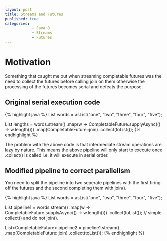 ```yaml
---
layout: post
title: Streams and Futures
published: true
categories:
            - Java 8
            - Streams
            - Futures
---
```


# Motivation
Something that caught me out when streaming completable futures was the need to collect the futures before calling join on them otherwise the processing of the futures becomes serial and defeats the purpose.

## Original serial execution code
{% highlight java %}
List<String> words = asList("one", "two", "three", "four", "five");

List<Integer> lengths =
          words.stream()
                  .map(w -> CompletableFuture.supplyAsync(() -> w.length()))
                  .map(CompletableFuture::join)
                  .collect(toList());
{% endhighlight %}

The problem with the above code is that intermediate stream operations are lazy by nature. This means the above pipeline will only start to execute once .collect() is called i.e. it will execute in serial order.

## Modified pipeline to correct parallelism
You need to split the pipeline into two seperate pipelines with the first firing off the futures and the second completing them with join().

{% highlight java %}
List<String> words = asList("one", "two", "three", "four", "five");

List<Integer> pipeline1 =
          words.stream()
                  .map(w -> CompletableFuture.supplyAsync(() -> w.length()))
                  .collect(toList());
                  // simple collect() and do not join().

List<CompletableFuture<Integer>> pipeline2 =
                pipeline1.stream()
                        .map(CompletableFuture::join)
                        .collect(toList());
{% endhighlight %}
